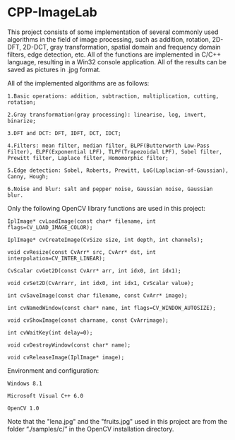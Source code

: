 # CPP-ImageLab


This project consists of some implementation of several commonly used algorithms in the field of image processing, such as addition, rotation, 2D-DFT, 2D-DCT, gray transformation, spatial domain and frequency domain filters, edge detection, etc. All of the functions are implemented in C/C++ language, resulting in a Win32 console application. All of the results can be saved as pictures in .jpg format.





All of the implemented algorithms are as follows:


    1.Basic operations: addition, subtraction, multiplication, cutting, rotation; 

    2.Gray transformation(gray processing): linearise, log, invert, binarize; 

    3.DFT and DCT: DFT, IDFT, DCT, IDCT; 

    4.Filters: mean filter, median filter, BLPF(Butterworth Low-Pass Filter), ELPF(Exponential LPF), TLPF(Trapezoidal LPF), Sobel filter, Prewitt filter, Laplace filter, Homomorphic filter; 

    5.Edge detection: Sobel, Roberts, Prewitt, LoG(Laplacian-of-Gaussian), Canny, Hough; 

    6.Noise and blur: salt and pepper noise, Gaussian noise, Gaussian blur.




Only the following OpenCV library functions are used in this project:


    IplImage* cvLoadImage(const char* filename, int flags=CV_LOAD_IMAGE_COLOR); 

    IplImage* cvCreateImage(CvSize size, int depth, int channels); 

    void cvResize(const CvArr* src, CvArr* dst, int interpolation=CV_INTER_LINEAR); 

    CvScalar cvGet2D(const CvArr* arr, int idx0, int idx1); 

    void cvSet2D(CvArrarr, int idx0, int idx1, CvScalar value); 

    int cvSaveImage(const char filename, const CvArr* image); 

    int cvNamedWindow(const char* name, int flags=CV_WINDOW_AUTOSIZE); 

    void cvShowImage(const charname, const CvArrimage); 

    int cvWaitKey(int delay=0); 

    void cvDestroyWindow(const char* name); 

    void cvReleaseImage(IplImage* image);




Environment and configuration:


    Windows 8.1 

    Microsoft Visual C++ 6.0 

    OpenCV 1.0




Note that the "lena.jpg" and the "fruits.jpg" used in this project are from the folder “./samples/c/” in the OpenCV installation directory.
